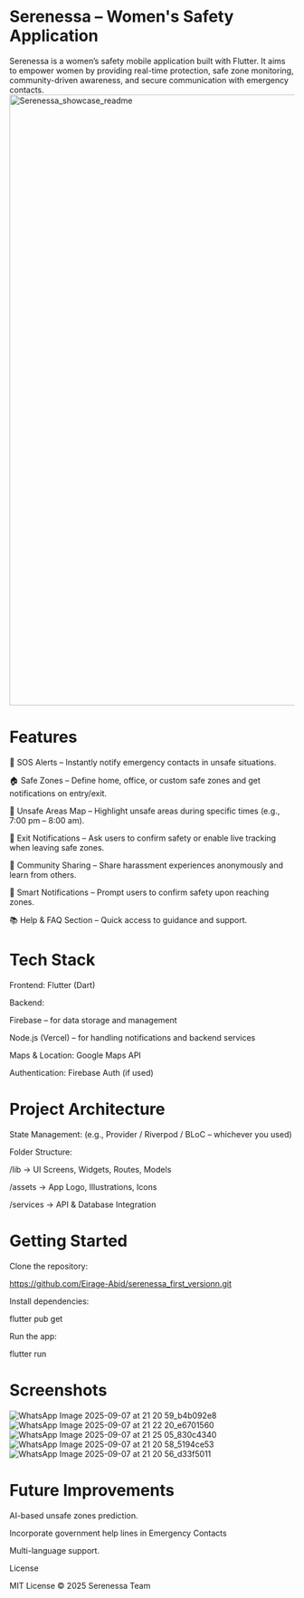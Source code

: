 # Serenessa – Women's Safety Application
Serenessa is a women’s safety mobile application built with Flutter. It aims to empower women by providing real-time protection, safe zone monitoring, community-driven awareness, and secure communication with emergency contacts.
<img width="1920" height="1080" alt="Serenessa_showcase_readme" src="https://github.com/user-attachments/assets/562616d3-5f23-42e7-959f-2a2efc9e530d" />

# Features

🚨 SOS Alerts – Instantly notify emergency contacts in unsafe situations.

🏠 Safe Zones – Define home, office, or custom safe zones and get notifications on entry/exit.

📍 Unsafe Areas Map – Highlight unsafe areas during specific times (e.g., 7:00 pm – 8:00 am).

📡 Exit Notifications – Ask users to confirm safety or enable live tracking when leaving safe zones.

🤝 Community Sharing – Share harassment experiences anonymously and learn from others.

🔔 Smart Notifications – Prompt users to confirm safety upon reaching zones.

📚 Help & FAQ Section – Quick access to guidance and support.

# Tech Stack

Frontend: Flutter (Dart)

Backend:

Firebase  – for data storage and management

Node.js (Vercel) – for handling notifications and backend services

Maps & Location: Google Maps API

Authentication: Firebase Auth (if used)

# Project Architecture

State Management: (e.g., Provider / Riverpod / BLoC – whichever you used)

Folder Structure:

/lib → UI Screens, Widgets, Routes, Models

/assets → App Logo, Illustrations, Icons

/services → API & Database Integration

# Getting Started

Clone the repository:

https://github.com/Eirage-Abid/serenessa_first_versionn.git

Install dependencies:

flutter pub get

Run the app:

flutter run

# Screenshots

![WhatsApp Image 2025-09-07 at 21 20 59_b4b092e8](https://github.com/user-attachments/assets/144a40b7-aaab-4ed2-9f5e-ae6519873c8d)
![WhatsApp Image 2025-09-07 at 21 22 20_e6701560](https://github.com/user-attachments/assets/72c49489-a0b9-4a5a-ab71-6760def59f9b)
![WhatsApp Image 2025-09-07 at 21 25 05_830c4340](https://github.com/user-attachments/assets/43068717-00ac-4d5b-a5c3-051aebfdce1e)
![WhatsApp Image 2025-09-07 at 21 20 58_5194ce53](https://github.com/user-attachments/assets/258875fa-4643-425d-8560-91332a36cb11)
![WhatsApp Image 2025-09-07 at 21 20 56_d33f5011](https://github.com/user-attachments/assets/68c7bc34-63af-4154-bf0b-66946f3d6d01)

# Future Improvements

AI-based unsafe zones prediction.

Incorporate government help lines in Emergency Contacts

Multi-language support.

License

MIT License © 2025 Serenessa Team






